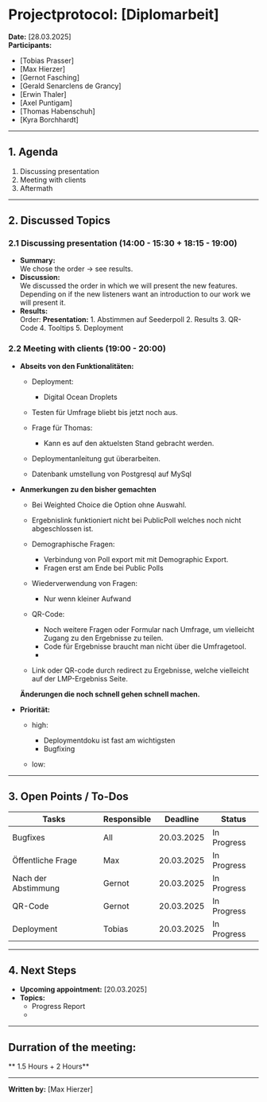 # Projectprotocol: **[Diplomarbeit]**

**Date:** [28.03.2025]  
**Participants:**  
- [Tobias Prasser]  
- [Max Hierzer]  
- [Gernot Fasching]  
- [Gerald Senarclens de Grancy]  
- [Erwin Thaler]  
- [Axel Puntigam]  
- [Thomas Habenschuh]  
- [Kyra Borchhardt]  

---

## 1. Agenda
1. Discussing presentation
2. Meeting with clients
3. Aftermath

---

## 2. Discussed Topics
### 2.1 Discussing presentation (14:00 - 15:30 + 18:15 - 19:00)
- **Summary:**  
  We chose the order -> see results.
- **Discussion:**  
  We discussed the order in which we will present the new features. Depending on if the new listeners want an introduction to our work we will present it.
- **Results:**  
  Order:
    **Presentation:**
      1. Abstimmen auf Seederpoll
      2. Results
      3. QR-Code
      4. Tooltips
      5. Deployment

### 2.2 Meeting with clients (19:00 - 20:00)
- **Abseits von den Funktionalitäten:**
  - Deployment:
    - Digital Ocean Droplets

  - Testen für Umfrage bliebt bis jetzt noch aus.

  - Frage für Thomas: 
    - Kann es auf den aktuelsten Stand gebracht werden.

  - Deploymentanleitung gut überarbeiten.

  - Datenbank umstellung von Postgresql auf MySql

- **Anmerkungen zu den bisher gemachten**
  - Bei Weighted Choice die Option ohne Auswahl.
  - Ergebnislink funktioniert nicht bei PublicPoll welches noch nicht abgeschlossen ist.
  - Demographische Fragen: 
    - Verbindung von Poll export mit mit Demographic Export.
    - Fragen erst am Ende bei Public Polls
  - Wiederverwendung von Fragen:
    - Nur wenn kleiner Aufwand

  - QR-Code: 
    - Noch weitere Fragen oder Formular nach Umfrage, um vielleicht Zugang zu den Ergebnisse zu teilen. 
    - Code für Ergebnisse braucht man nicht über die Umfragetool. 
    - 

  - Link oder QR-code durch redirect zu Ergebnisse, welche vielleicht auf der LMP-Ergebniss Seite.    

  **Änderungen die noch schnell gehen schnell machen.**

- **Priorität:**
  - high:
    - Deploymentdoku ist fast am wichtigsten
    - Bugfixing


  - low:

---

## 3. Open Points / To-Dos
| Tasks               | Responsible    | Deadline       | Status       |
|---------------------|----------------|----------------|--------------|
| Bugfixes            | All            | 20.03.2025     | In Progress  |
| Öffentliche Frage   | Max            | 20.03.2025     | In Progress  |
| Nach der Abstimmung | Gernot         | 20.03.2025     | In Progress  |
| QR-Code             | Gernot         | 20.03.2025     | In Progress  |
| Deployment          | Tobias         | 20.03.2025     | In Progress  |


---

## 4. Next Steps
- **Upcoming appointment:** [20.03.2025]  
- **Topics:**  
  - Progress Report
  - 

---

## Durration of the meeting:
 ** 1.5 Hours + 2 Hours**

---

**Written by:** [Max Hierzer]
